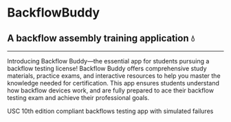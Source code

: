 # BackflowBuddy

<h2>A backflow assembly training application 💧</h2>
<hr/>

<div>Introducing Backflow Buddy—the essential app for students pursuing a backflow testing license! Backflow Buddy offers comprehensive study materials, practice exams, and interactive resources to help you master the knowledge needed for certification. This app ensures students understand how backflow devices work, and are fully prepared to ace their backflow testing exam and achieve their professional goals.</div>

USC 10th edition compliant backflows testing app with simulated failures

